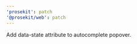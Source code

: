 ```yaml
---
'prosekit': patch
'@prosekit/web': patch
---
```


Add data-state attribute to autocomplete popover.
